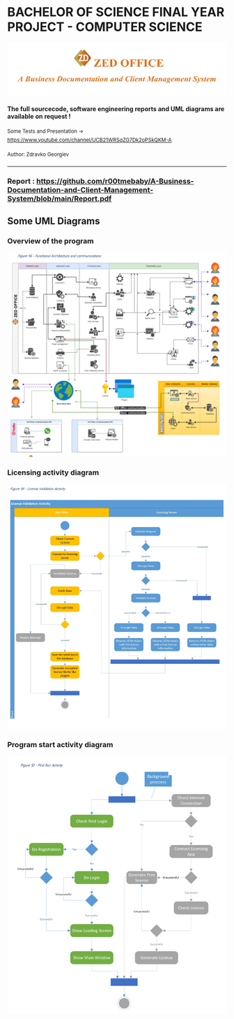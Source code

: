 
# BACHELOR OF SCIENCE FINAL YEAR PROJECT  - COMPUTER SCIENCE </h1>

![img.png](media/logo.png)

#### The full sourcecode, software engineering reports and UML diagrams are available on request ! 

<sup>Some Tests and Presentation -> https://www.youtube.com/channel/UCB21WRSqZG7Dk2oPSkQKM-A</sup>

<sup>Author: Zdravko Georgiev </sup>


<hr>

### Report : https://github.com/r00tmebaby/A-Business-Documentation-and-Client-Management-System/blob/main/Report.pdf

## Some UML Diagrams

### Overview of the program
![img.png](media/overal.png)

### Licensing activity diagram
![img.png](media/licensing.png)

### Program start activity diagram
![img.png](media/first.png)

